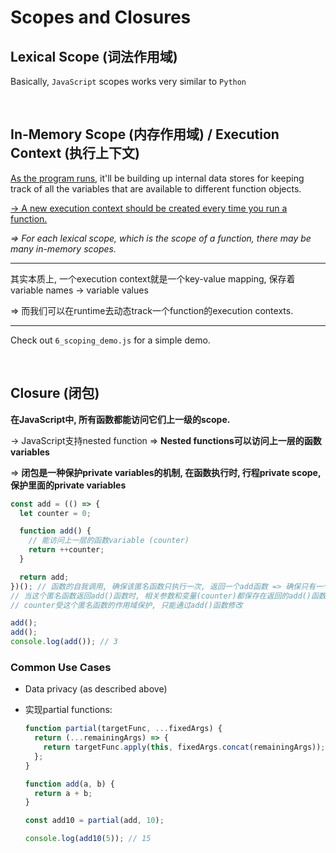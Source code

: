 # Scopes and Closures

## Lexical Scope (词法作用域)

Basically, `JavaScript` scopes works very similar to `Python`

<br>

## In-Memory Scope (内存作用域) / Execution Context (执行上下文)

<u>As the program runs</u>, it'll be building up internal data stores for keeping track of all the variables that are available to different function objects.

<u>-> A new execution context should be created every time you run a function.</u>

*=> For each lexical scope, which is the scope of a function, there may be many in-memory scopes.*

***

其实本质上, 一个execution context就是一个key-value mapping, 保存着variable names -> variable values

=> 而我们可以在runtime去动态track一个function的execution contexts.

***

Check out `6_scoping_demo.js` for a simple demo.

<br>

## Closure (闭包)

**在JavaScript中, 所有函数都能访问它们上一级的scope.**

-> JavaScript支持nested function => **Nested functions可以访问上一层的函数variables**

=> **闭包是一种保护private variables的机制, 在函数执行时, 行程private scope, 保护里面的private variables**

```javascript
const add = (() => {
  let counter = 0;

  function add() {
    // 能访问上一层的函数variable (counter)
    return ++counter;
  }

  return add;
})(); // 函数的自我调用, 确保该匿名函数只执行一次, 返回一个add函数 => 确保只有一个counter
// 当这个匿名函数返回add()函数时, 相关参数和变量(counter)都保存在返回的add()函数中
// counter受这个匿名函数的作用域保护, 只能通过add()函数修改

add();
add();
console.log(add()); // 3
```

### Common Use Cases

* Data privacy (as described above)

* 实现partial functions:

  ```javascript
  function partial(targetFunc, ...fixedArgs) {
    return (...remainingArgs) => {
      return targetFunc.apply(this, fixedArgs.concat(remainingArgs));
    };
  }
  
  function add(a, b) {
    return a + b;
  }
  
  const add10 = partial(add, 10);
  
  console.log(add10(5)); // 15
  ```

  